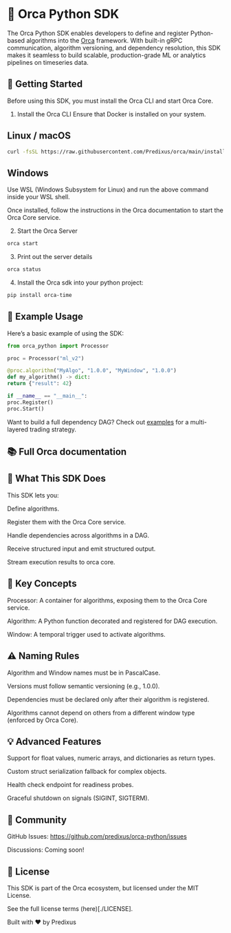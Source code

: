 # 🐳 Orca Python SDK

The Orca Python SDK enables developers to define and register Python-based algorithms into the
[Orca](https://www.github.com/Predixus/orca) framework. With built-in gRPC communication, algorithm versioning, and dependency resolution,
this SDK makes it seamless to build scalable, production-grade ML or analytics pipelines on
timeseries data.

## 🚀 Getting Started

Before using this SDK, you must install the Orca CLI and start Orca Core.

1. Install the Orca CLI
   Ensure that Docker is installed on your system.

## Linux / macOS

```bash
curl -fsSL https://raw.githubusercontent.com/Predixus/orca/main/install-cli.sh | bash
```

## Windows

Use WSL (Windows Subsystem for Linux) and run the above command inside your WSL shell.

Once installed, follow the instructions in the Orca documentation to start the Orca Core service.

2. Start the Orca Server

```bash
orca start
```

3. Print out the server details

```bash
orca status
```

4. Install the Orca sdk into your python project:

```bash
pip install orca-time
```

## 🧪 Example Usage

Here’s a basic example of using the SDK:

```python
from orca_python import Processor

proc = Processor("ml_v2")

@proc.algorithm("MyAlgo", "1.0.0", "MyWindow", "1.0.0")
def my_algorithm() -> dict:
return {"result": 42}

if __name__ == "__main__":
proc.Register()
proc.Start()
```

Want to build a full dependency DAG? Check out [examples](./examples/) for a multi-layered trading strategy.

## 📚 Full Orca documentation

## 🧠 What This SDK Does

This SDK lets you:

Define algorithms.

Register them with the Orca Core service.

Handle dependencies across algorithms in a DAG.

Receive structured input and emit structured output.

Stream execution results to orca core.

## 🧱 Key Concepts

Processor: A container for algorithms, exposing them to the Orca Core service.

Algorithm: A Python function decorated and registered for DAG execution.

Window: A temporal trigger used to activate algorithms.

## ⚠️ Naming Rules

Algorithm and Window names must be in PascalCase.

Versions must follow semantic versioning (e.g., 1.0.0).

Dependencies must be declared only after their algorithm is registered.

Algorithms cannot depend on others from a different window type (enforced by Orca Core).

## 💡 Advanced Features

Support for float values, numeric arrays, and dictionaries as return types.

Custom struct serialization fallback for complex objects.

Health check endpoint for readiness probes.

Graceful shutdown on signals (SIGINT, SIGTERM).

## 👥 Community

GitHub Issues: https://github.com/predixus/orca-python/issues

Discussions: Coming soon!

## 📄 License

This SDK is part of the Orca ecosystem, but licensed under the MIT License.

See the full license terms (here)[./LICENSE].

Built with ❤️ by Predixus
